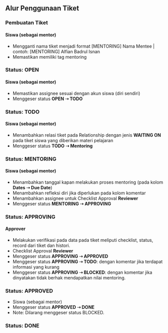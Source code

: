## Alur Penggunaan Tiket
### Pembuatan Tiket
#### Siswa (sebagai mentor)
- Mengganti nama tiket menjadi format [MENTORING] Nama Mentee | contoh: [MENTORING] Alfian Badrul Isnan
- Memastikan memiliki tag mentoring
### Status: OPEN
#### Siswa (sebagai mentor)
- Memastikan assignee sesuai dengan akun siswa (diri sendiri)
- Menggeser status **OPEN ➝ TODO**
### Status: TODO
#### Siswa (sebagai mentor)
- Menambahkan relasi tiket pada Relationship dengan jenis **WAITING ON** pada tiket siswa yang diberikan materi pelajaran
- Menggeser status **TODO ➝ Mentoring**
### Status: MENTORING
#### Siswa (sebagai mentor)
- Menambahkan tanggal kapan melakukan proses mentoring (pada kolom **Dates ➝ Due Date**)
- Menambahkan refleksi diri jika diperlukan pada kolom komentar
- Menambahkan assignee untuk Checklist Approval **Reviewer**
- Menggeser status **MENTORING ➝ APPROVING**
### Status: APPROVING
#### Approver
- Melakukan verifikasi pada data pada tiket meliputi checklist, status, record dari tiket dan histori.
- Checklist Approval **Reviewer**
- Menggeser status **APPROVING ➝ APPROVED**
- Menggeser status **APPROVING ➝ TODO**: dengan komentar jika terdapat informasi yang kurang
- Menggeser status **APPROVING ➝ BLOCKED**: dengan komentar jika dinyatakan tidak berhak mendapatkan nilai mentoring.
### Status: APPROVED
- Siswa (sebagai mentor)
- Menggeser status **APPROVED ➝ DONE**
- Note: Dilarang menggeser status BLOCKED. 
### Status: DONE